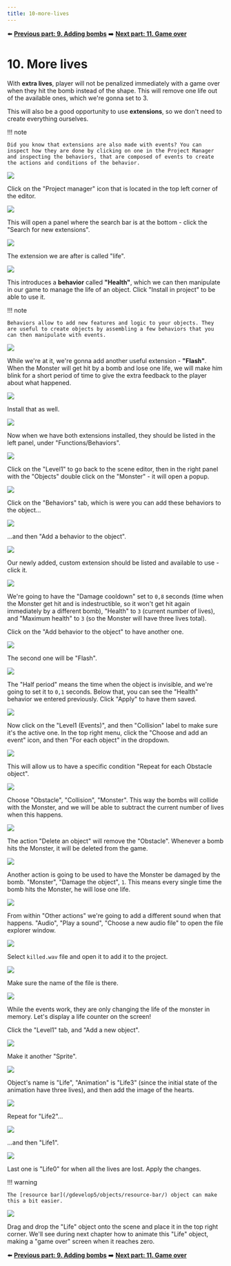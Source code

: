 ```yaml
---
title: 10-more-lives
---
```

⬅️ **[Previous part: 9. Adding bombs](/gdevelop5/tutorials/geometry-monster/9-adding-bombs)** ➡️ **[Next part: 11. Game over](/gdevelop5/tutorials/geometry-monster/11-game-over)**

# 10. More lives

With **extra lives**, player will not be penalized immediately with a game over when they hit the bomb instead of the shape. This will remove one life out of the available ones, which we're gonna set to 3.

This will also be a good opportunity to use **extensions**, so we don't need to create everything ourselves.

!!! note

    Did you know that extensions are also made with events? You can inspect how they are done by clicking on one in the Project Manager and inspecting the behaviors, that are composed of events to create the actions and conditions of the behavior.

![](136.png)

Click on the "Project manager" icon that is located in the top left corner of the editor.

![](137.png)

This will open a panel where the search bar is at the bottom - click the "Search for new extensions".

![](138.png)

The extension we are after is called "life".

![](139.png)

This introduces a **behavior** called **"Health"**, which we can then manipulate in our game to manage the life of an object. Click "Install in project" to be able to use it.

!!! note

    Behaviors allow to add new features and logic to your objects. They are useful to create objects by assembling a few behaviors that you can then manipulate with events.

![](140.png)

While we're at it, we're gonna add another useful extension - **"Flash"**. When the Monster will get hit by a bomb and lose one life, we will make him blink for a short period of time to give the extra feedback to the player about what happened.

![](141.png)

Install that as well.

![](142.png)

Now when we have both extensions installed, they should be listed in the left panel, under "Functions/Behaviors".

![](143.png)

Click on the "Level1" to go back to the scene editor, then in the right panel with the "Objects" double click on the "Monster" - it will open a popup.

![](144.png)

Click on the "Behaviors" tab, which is were you can add these behaviors to the object...

![](145.png)

...and then "Add a behavior to the object".

![](146.png)

Our newly added, custom extension should be listed and available to use - click it.

![](147.png)

We're going to have the "Damage cooldown" set to `0,8` seconds (time when the Monster get hit and is indestructible, so it won't get hit again immediately by a different bomb), "Health" to `3` (current number of lives), and "Maximum health" to `3` (so the Monster will have three lives total).

Click on the "Add behavior to the object" to have another one.

![](148.png)

The second one will be "Flash".

![](149.png)

The "Half period" means the time when the object is invisible, and we're going to set it to `0,1` seconds. Below that, you can see the "Health" behavior we entered previously. Click "Apply" to have them saved.

![](150.png)

Now click on the "Level1 (Events)", and then "Collision" label to make sure it's the active one. In the top right menu, click the "Choose and add an event" icon, and then "For each object" in the dropdown.

![](152.png)

This will allow us to have a specific condition "Repeat for each Obstacle object".

![](153.png)

Choose "Obstacle", "Collision", "Monster". This way the bombs will collide with the Monster, and we will be able to subtract the current number of lives when this happens.

![](154.png)

The action "Delete an object" will remove the "Obstacle". Whenever a bomb hits the Monster, it will be deleted from the game.

![](155.png)

Another action is going to be used to have the Monster be damaged by the bomb. "Monster", "Damage the object", `1`. This means every single time the bomb hits the Monster, he will lose one life.

![](156.png)

From within "Other actions" we're going to add a different sound when that happens. "Audio", "Play a sound", "Choose a new audio file" to open the file explorer window.

![](157.png)

Select `killed.wav` file and open it to add it to the project.

![](158.png)

Make sure the name of the file is there.

![](160.png)

While the events work, they are only changing the life of the monster in memory. Let's display a life counter on the screen!

Click the "Level1" tab, and "Add a new object".

![](161.png)

Make it another "Sprite".

![](162.png)

Object's name is "Life", "Animation" is "Life3" (since the initial state of the animation have three lives), and then add the image of the hearts.

![](163.png)

Repeat for "Life2"...

![](164.png)

...and then "Life1".

![](165.png)

Last one is "Life0" for when all the lives are lost. Apply the changes.

!!! warning

    The [resource bar](/gdevelop5/objects/resource-bar/) object can make this a bit easier.


![](166.png)

Drag and drop the "Life" object onto the scene and place it in the top right corner. We'll see during next chapter how to animate this "Life" object, making a "game over" screen when it reaches zero.

⬅️ **[Previous part: 9. Adding bombs](/gdevelop5/tutorials/geometry-monster/9-adding-bombs)** ➡️ **[Next part: 11. Game over](/gdevelop5/tutorials/geometry-monster/11-game-over)**
